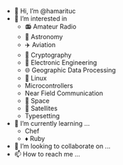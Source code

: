 - 👋 Hi, I’m @hamarituc
- 👀 I’m interested in
  * :radio: Amateur Radio
  * :telescope: Astronomy
  * :airplane: Aviation
  * :lock_with_ink_pen: Cryptography
  * :electric_plug: Electronic Engineering
  * :globe_with_meridians: Geographic Data Processing
  * :penguin: Linux
  * Microcontrollers
  * Near Field Communication
  * :rocket: Space
  * :satellite: Satellites
  * Typesetting
- 🌱 I’m currently learning ...
  * Chef
  * :diamonds: Ruby
- 💞️ I’m looking to collaborate on ...
- 📫 How to reach me ...

<!---
hamarituc/hamarituc is a ✨ special ✨ repository because its `README.md` (this file) appears on your GitHub profile.
You can click the Preview link to take a look at your changes.
--->
